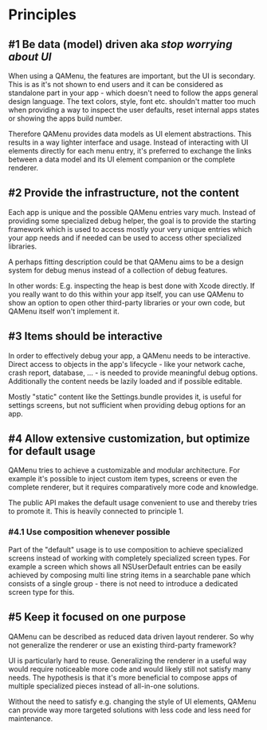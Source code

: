 # Principles


## #1 Be data (model) driven aka *stop worrying about UI*

When using a QAMenu, the features are important, but the UI is secondary. This is as it's not shown to end users and it can be considered as standalone part in your app - which doesn't need to follow the apps general design language. The text colors, style, font etc. shouldn't matter too much when providing a way to inspect the user defaults, reset internal apps states or showing the apps build number.

Therefore QAMenu provides data models as UI element abstractions. This results in a way lighter interface and usage. Instead of interacting with UI elements directly for each menu entry, it's preferred to exchange the links between a data model and its UI element companion or the complete renderer.

## #2 Provide the infrastructure, not the content

Each app is unique and the possible QAMenu entries vary much. Instead of providing some specialized debug helper, the goal is to provide the starting framework which is used to access mostly your very unique entries which your app needs and if needed can be used to access other specialized libraries.

A perhaps fitting description could be that QAMenu aims to be a design system for debug menus instead of a collection of debug features.

In other words: E.g. inspecting the heap is best done with Xcode directly. If you really want to do this within your app itself, you can use QAMenu to show an option to open other third-party libraries or your own code, but QAMenu itself won't implement it.

## #3 Items should be interactive

In order to effectively debug your app, a QAMenu needs to be interactive. Direct access to objects in the app's lifecycle - like your network cache, crash report, database, ... - is needed to provide meaningful debug options. Additionally the content needs be lazily loaded and if possible editable.

Mostly "static" content like the Settings.bundle provides it, is useful for settings screens, but not sufficient when providing debug options for an app.

## #4 Allow extensive customization, but optimize for default usage

QAMenu tries to achieve a customizable and modular architecture. For example it's possible to inject custom item types, screens or even the complete renderer, but it requires comparatively more code and knowledge.

The public API makes the default usage convenient to use and thereby tries to promote it. This is heavily connected to principle 1.

### #4.1 Use composition whenever possible 

Part of the "default" usage is to use composition to achieve specialized screens instead of working with completely specialized screen types. For example a screen which shows all NSUserDefault entries can be easily achieved by composing multi line string items in a searchable pane which consists of a single group - there is not need to introduce a dedicated screen type for this.

## #5 Keep it focused on one purpose

QAMenu can be described as reduced data driven layout renderer. So why not generalize the renderer or use an existing third-party framework?

UI is particularly hard to reuse. Generalizing the renderer in a useful way would require noticeable more code and would likely still not satisfy many needs. The hypothesis is that it's more beneficial to compose apps of multiple specialized pieces instead of all-in-one solutions.

Without the need to satisfy e.g. changing the style of UI elements, QAMenu can provide way more targeted solutions with less code and less need for maintenance.